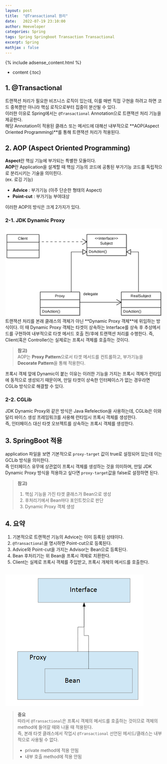 ```yaml
---
layout: post
title:  "@Transactional 원리"
date:   2022-07-19 23:10:00
author: Heeveloper
categories: Spring
tags: Spring Springboot Transaction Transactional
excerpt: Spring
mathjax : false
---
```


{% include adsense_content.html %}

* content
{:toc}

## 1. @Transactional
트랜잭션 처리가 필요한 비즈니스 로직이 있는데, 이를 매번 직접 구현을 하려고 하면 코드 중복뿐만 아니라 핵심 로직으로부터 집중이 분산될 수 있다.  
이러한 이유로 Spring에서는 `@Transactional` Annotation으로 트랜잭션 처리 기능을 제공한다.  
해당 Annotation이 적용된 클래스 또는 메서드에 대해선 내부적으로 **AOP(Aspect Oriented Programming)**를 통해 트랜잭션 처리가 적용된다.
<br>

## 2. AOP (Aspect Oriented Programming)
**Aspect**란 핵심 기능에 부가되는 특별한 모듈이다.  
**AOP**란 Application을 설계할 때 핵심 기능의 코드에 공통된 부가기능 코드를 독립적으로 분리시키는 기술을 의미힌다.  
(ex. 로깅 기능)  
- **Advice** : 부가기능 (아주 단순한 형태의 Aspect)
- **Point-cut** : 부가기능 부여대상

이러한 AOP의 방식은 크게 2가지가 있다.

### 2-1. JDK Dynamic Proxy
<img src="/img/Spring/Transactional/Proxy-pattern.svg.png">
<br>
트랜잭션 처리를 본래 클래스의 객체가 아닌 **Dynamic Proxy 객체**에 위임하는 방식이다.  
이 때 Dynamic Proxy 객체는 타겟이 상속하는 Interface를 상속 후 추상메서드를 구현하여 내부적으로 타겟 메서드 호출 전/후에 트랜잭션 처리를 수행한다.  
즉, Client(혹은 Controller)는 실제로는 프록시 객체를 호출하는 것이다.  


> **참고)**  
> AOP는 **Proxy Pattern**으로서 타겟 메서드를 컨트롤하고, 부가기능을 **Decorate Pattern**을 통해 적용한다.

프록시 객체 앞에 Dynamic이 붙는 이유는 이러한 기능을 가지는 프록시 객체가 런타임에 동적으로 생성되기 때문이며, 만일 타겟이 상속한 인터페이스가 없는 경우라면 CGLib 방식으로 해결할 수 있다.


### 2-2. CGLib
JDK Dynamic Proxy와 같은 방식은 Java Refelection을 사용하는데, CGLib은 이와 달리 바이스 생성 프레임워크를 사용해 런타임시 프록시 객체를 생성한다.  
즉, 인터페이스 대신 타겟 오브젝트를 상속하는 프록시 객체를 생성한다.  


## 3. SpringBoot 적용
application 파일을 보면 기본적으로 `proxy-target` 값이 true로 설정되어 있는데 이는 GCLib 방식을 의미한다.  
즉 인터페이스 유무에 상관없이 프록시 객체를 생성하는 것을 의미하며, 만일 JDK Dynamic Proxy 방식을 적용하고 싶다면 `proxy-target`값을 false로 설정하면 된다.

> **참고)**  
> 1. 핵심 기능을 가진 타겟 클래스가 Bean으로 생성  
> 2. 후처리기에서 Bean마다 포인트컷으로 판단  
> 3. Dynamic Proxy 객체 생성  


## 4. 요약
1. 기본적으로 트랜잭션 기능의 Advice는 이미 등록된 상태이다.
2. `@Transactional`을 명시하면 Point-cut으로 등록된다.
3. Advice와 Point-cut을 가지는 Advisor는 Bean으로 등록된다.
4. Bean 후처리기는 위 Bean을 프록시 객체로 치환한다.
5. Client는 실제로 프록시 객체를 주입받고, 프록시 개체의 메서드를 호출한다.  
<br>
<img src="/img/Spring/Transactional/Proxy.png">


> **중요**  
> 따라서 `@Transactional`은 프록시 객체의 메서드를 호출하는 것이므로 객체의 method에 들어갈 때와 나올 때 적용된다.  
> 즉, 본래 타겟 클래스에서 작업시 `@Transactional` 선언된 메서드/클래스는 내부적으로 사용될 수 없다.  
> - private method에 적용 안됨
> - 내부 호출 method에 적용 안됨
